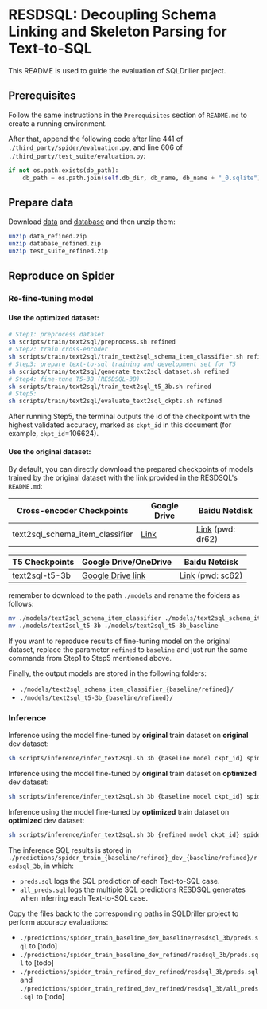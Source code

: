 # RESDSQL: Decoupling Schema Linking and Skeleton Parsing for Text-to-SQL
This README is used to guide the evaluation of SQLDriller project.

## Prerequisites
Follow the same instructions in the `Prerequisites` section of `README.md` to create a running environment.

After that, append the following code after line 441 of `./third_party/spider/evaluation.py`, 
and line 606 of `./third_party/test_suite/evaluation.py`:
```python
if not os.path.exists(db_path):
    db_path = os.path.join(self.db_dir, db_name, db_name + "_0.sqlite")
```

## Prepare data
Download [data](todo) and [database](todo) and then unzip them:
```sh
unzip data_refined.zip
unzip database_refined.zip
unzip test_suite_refined.zip
```

## Reproduce on Spider
### Re-fine-tuning model
#### Use the optimized dataset:
```sh
# Step1: preprocess dataset
sh scripts/train/text2sql/preprocess.sh refined
# Step2: train cross-encoder 
sh scripts/train/text2sql/train_text2sql_schema_item_classifier.sh refined
# Step3: prepare text-to-sql training and development set for T5
sh scripts/train/text2sql/generate_text2sql_dataset.sh refined
# Step4: fine-tune T5-3B (RESDSQL-3B)
sh scripts/train/text2sql/train_text2sql_t5_3b.sh refined
# Step5: 
sh scripts/train/text2sql/evaluate_text2sql_ckpts.sh refined
```

After running Step5, the terminal outputs the id of the checkpoint with the highest validated accuracy, 
marked as `ckpt_id` in this document (for example, `ckpt_id`=106624).

#### Use the original dataset:
By default, you can directly download the prepared checkpoints of models trained by the original dataset 
with the link provided in the RESDSQL's `README.md`:

| Cross-encoder Checkpoints | Google Drive | Baidu Netdisk |
|----------|-----------|--------------|
| text2sql_schema_item_classifier | [Link](https://drive.google.com/file/d/1zHAhECq1uGPR9Rt1EDsTai1LbRx0jYIo/view?usp=share_link) | [Link](https://pan.baidu.com/s/1trSi8OBOcPo5NkZb_o-T4g) (pwd: dr62) |

| T5 Checkpoints | Google Drive/OneDrive | Baidu Netdisk |
|-------|-------|-------|
| text2sql-t5-3b | [Google Drive link](https://drive.google.com/file/d/1M-zVeB6TKrvcIzaH8vHBIKeWqPn95i11/view?usp=sharing) | [Link](https://pan.baidu.com/s/1mZxakfes4wRSEwnRW43i5A) (pwd: sc62) |
remember to download to the path `./models` and rename the folders as follows:
```sh
mv ./models/text2sql_schema_item_classifier ./models/text2sql_schema_item_classifier_baseline
mv ./models/text2sql_t5-3b ./models/text2sql_t5-3b_baseline
```

If you want to reproduce results of fine-tuning model on the original dataset, 
replace the parameter `refined` to `baseline` and just run the same commands from Step1 to Step5 mentioned above. 

Finally, the output models are stored in the following folders:
- `./models/text2sql_schema_item_classifier_{baseline/refined}/` 
- `./models/text2sql_t5-3b_{baseline/refined}/`

### Inference
Inference using the model fine-tuned by **original** train dataset on **original** dev dataset:
```sh
sh scripts/inference/infer_text2sql.sh 3b {baseline model ckpt_id} spider baseline baseline
```
Inference using the model fine-tuned by **original** train dataset on **optimized** dev dataset:
```sh
sh scripts/inference/infer_text2sql.sh 3b {baseline model ckpt_id} spider baseline refined
```
Inference using the model fine-tuned by **optimized** train dataset on **optimized** dev dataset:
```sh
sh scripts/inference/infer_text2sql.sh 3b {refined model ckpt_id} spider refined refined
```

The inference SQL results is stored in `./predictions/spider_train_{baseline/refined}_dev_{baseline/refined}/resdsql_3b`, 
in which:
- `preds.sql` logs the SQL prediction of each Text-to-SQL case.
- `all_preds.sql` logs the multiple SQL predictions RESDSQL generates when inferring each Text-to-SQL case.

Copy the files back to the corresponding paths in SQLDriller project to perform accuracy evaluations:
- `./predictions/spider_train_baseline_dev_baseline/resdsql_3b/preds.sql` to [todo]
- `./predictions/spider_train_baseline_dev_refined/resdsql_3b/preds.sql` to [todo]
- `./predictions/spider_train_refined_dev_refined/resdsql_3b/preds.sql` 
and `./predictions/spider_train_refined_dev_refined/resdsql_3b/all_preds.sql` to [todo]
